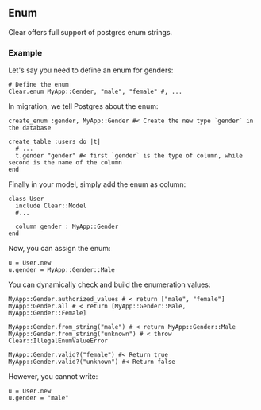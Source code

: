 ## Enum

Clear offers full support of postgres enum strings.

### Example

Let's say you need to define an enum for genders:

```crystal
# Define the enum
Clear.enum MyApp::Gender, "male", "female" #, ...
```

In migration, we tell Postgres about the enum:

```crystal
create_enum :gender, MyApp::Gender #< Create the new type `gender` in the database

create_table :users do |t|
  # ...
  t.gender "gender" #< first `gender` is the type of column, while second is the name of the column
end
```

Finally in your model, simply add the enum as column:

```crystal
class User
  include Clear::Model
  #...

  column gender : MyApp::Gender
end
```

Now, you can assign the enum:

```crystal
u = User.new
u.gender = MyApp::Gender::Male
```

You can dynamically check and build the enumeration values:

```crystal
MyApp::Gender.authorized_values # < return ["male", "female"]
MyApp::Gender.all # < return [MyApp::Gender::Male, MyApp::Gender::Female]

MyApp::Gender.from_string("male") # < return MyApp::Gender::Male
MyApp::Gender.from_string("unknown") # < throw Clear::IllegalEnumValueError

MyApp::Gender.valid?("female") #< Return true
MyApp::Gender.valid?("unknown") #< Return false
```

However, you cannot write:

```crystal
u = User.new
u.gender = "male"
```